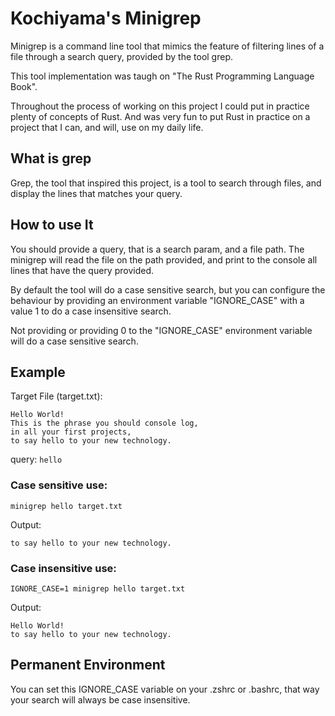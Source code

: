 # Kochiyama's Minigrep

Minigrep is a command line tool that mimics the feature of filtering lines of a file through a search query, provided by the tool grep.

This tool implementation was taugh on "The Rust Programming Language Book".

Throughout the process of working on this project I could put in practice plenty of concepts of Rust. And was very fun to put Rust in practice on a project that I can, and will, use on my daily life.

## What is grep

Grep, the tool that inspired this project, is a tool to search through files, and display the lines that matches your query.

## How to use It

You should provide a query, that is a search param, and a file path. The minigrep will read the file on the path provided, and print to the console all lines that have the query provided.

By default the tool will do a case sensitive search, but you can configure the behaviour by providing an environment variable "IGNORE_CASE" with a value 1 to do a case insensitive search.

Not providing or providing 0 to the "IGNORE_CASE" environment variable will do a case sensitive search.

## Example

Target File (target.txt):

```
Hello World!
This is the phrase you should console log,
in all your first projects,
to say hello to your new technology.
```

query: `hello`

### Case sensitive use:

`minigrep hello target.txt`

Output:

```
to say hello to your new technology.
```

### Case insensitive use:

`IGNORE_CASE=1 minigrep hello target.txt`

Output:

```
Hello World!
to say hello to your new technology.
```

## Permanent Environment

You can set this IGNORE_CASE variable on your .zshrc or .bashrc, that way your search will always be case insensitive.
